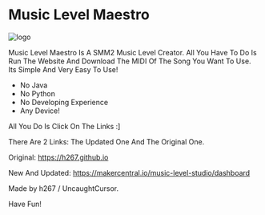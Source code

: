 # Music Level Maestro

![logo](https://user-images.githubusercontent.com/123649255/232172315-d22ea589-8b60-4dbe-b67b-e0bbcb1eacef.png)




Music Level Maestro Is A SMM2 Music Level Creator. All You Have To Do Is Run The Website And Download The MIDI Of The Song You Want To Use.
Its Simple And Very Easy To Use!

+ No Java
+ No Python
+ No Developing Experience
+ Any Device!

All You Do Is Click On The Links :]

There Are 2 Links: The Updated One And The Original One.

Original: https://h267.github.io

New And Updated: https://makercentral.io/music-level-studio/dashboard 


 Made by h267 / UncaughtCursor. 

Have Fun!
